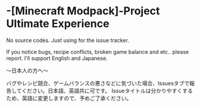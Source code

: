 # -[Minecraft Modpack]-Project Ultimate Experience
No source codes. Just using for the issue tracker.

If you notice bugs, recipe conflicts, broken game balance and etc.. please report.
I'll support English and Japanese.




～日本人の方へ～

バグやレシピ競合、ゲームバランスの悪さなどに気づいた場合、Issuesタブで報告してください。日本語、英語共に可です。
Issueタイトルは分かりやすくするため、英語に変更しますので、予めご了承ください。
